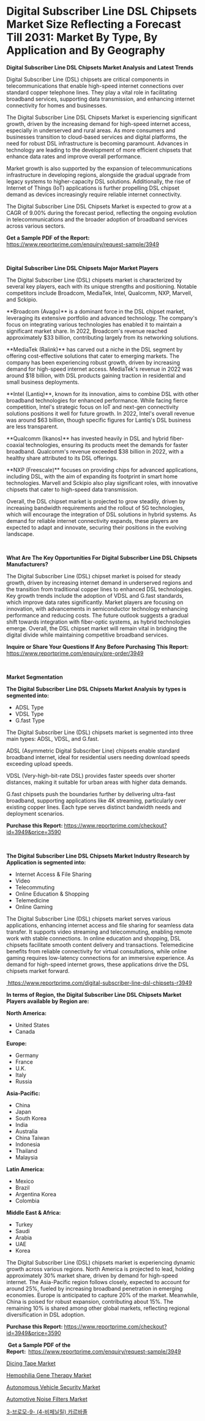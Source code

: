 <p><h1>Digital Subscriber Line DSL Chipsets Market Size Reflecting a Forecast Till 2031: Market By Type, By Application and By Geography</h1></p><p><strong>Digital Subscriber Line DSL Chipsets Market Analysis and Latest Trends</strong></p>
<p><p>Digital Subscriber Line (DSL) chipsets are critical components in telecommunications that enable high-speed internet connections over standard copper telephone lines. They play a vital role in facilitating broadband services, supporting data transmission, and enhancing internet connectivity for homes and businesses.</p><p>The Digital Subscriber Line DSL Chipsets Market is experiencing significant growth, driven by the increasing demand for high-speed internet access, especially in underserved and rural areas. As more consumers and businesses transition to cloud-based services and digital platforms, the need for robust DSL infrastructure is becoming paramount. Advances in technology are leading to the development of more efficient chipsets that enhance data rates and improve overall performance.</p><p>Market growth is also supported by the expansion of telecommunications infrastructure in developing regions, alongside the gradual upgrade from legacy systems to higher-capacity DSL solutions. Additionally, the rise of Internet of Things (IoT) applications is further propelling DSL chipset demand as devices increasingly require reliable internet connectivity. </p><p>The Digital Subscriber Line DSL Chipsets Market is expected to grow at a CAGR of 9.00% during the forecast period, reflecting the ongoing evolution in telecommunications and the broader adoption of broadband services across various sectors.</p></p>
<p><strong>Get a Sample PDF of the Report:&nbsp;</strong> <a href="https://www.reportprime.com/enquiry/request-sample/3949">https://www.reportprime.com/enquiry/request-sample/3949</a></p>
<p>&nbsp;</p>
<p><strong>Digital Subscriber Line DSL Chipsets Major Market Players</strong></p>
<p><p>The Digital Subscriber Line (DSL) chipsets market is characterized by several key players, each with its unique strengths and positioning. Notable competitors include Broadcom, MediaTek, Intel, Qualcomm, NXP, Marvell, and Sckipio.</p><p>**Broadcom (Avago)** is a dominant force in the DSL chipset market, leveraging its extensive portfolio and advanced technology. The company's focus on integrating various technologies has enabled it to maintain a significant market share. In 2022, Broadcom's revenue reached approximately $33 billion, contributing largely from its networking solutions.</p><p>**MediaTek (Ralink)** has carved out a niche in the DSL segment by offering cost-effective solutions that cater to emerging markets. The company has been experiencing robust growth, driven by increasing demand for high-speed internet access. MediaTek's revenue in 2022 was around $18 billion, with DSL products gaining traction in residential and small business deployments.</p><p>**Intel (Lantiq)**, known for its innovation, aims to combine DSL with other broadband technologies for enhanced performance. While facing fierce competition, Intel's strategic focus on IoT and next-gen connectivity solutions positions it well for future growth. In 2022, Intel's overall revenue was around $63 billion, though specific figures for Lantiq's DSL business are less transparent.</p><p>**Qualcomm (Ikanos)** has invested heavily in DSL and hybrid fiber-coaxial technologies, ensuring its products meet the demands for faster broadband. Qualcomm's revenue exceeded $38 billion in 2022, with a healthy share attributed to its DSL offerings.</p><p>**NXP (Freescale)** focuses on providing chips for advanced applications, including DSL, with the aim of expanding its footprint in smart home technologies. Marvell and Sckipio also play significant roles, with innovative chipsets that cater to high-speed data transmission.</p><p>Overall, the DSL chipset market is projected to grow steadily, driven by increasing bandwidth requirements and the rollout of 5G technologies, which will encourage the integration of DSL solutions in hybrid systems. As demand for reliable internet connectivity expands, these players are expected to adapt and innovate, securing their positions in the evolving landscape.</p></p>
<p>&nbsp;</p>
<p><strong>What Are The Key Opportunities For Digital Subscriber Line DSL Chipsets Manufacturers?</strong></p>
<p><p>The Digital Subscriber Line (DSL) chipset market is poised for steady growth, driven by increasing internet demand in underserved regions and the transition from traditional copper lines to enhanced DSL technologies. Key growth trends include the adoption of VDSL and G.fast standards, which improve data rates significantly. Market players are focusing on innovation, with advancements in semiconductor technology enhancing performance and reducing costs. The future outlook suggests a gradual shift towards integration with fiber-optic systems, as hybrid technologies emerge. Overall, the DSL chipset market will remain vital in bridging the digital divide while maintaining competitive broadband services.</p></p>
<p><strong>Inquire or Share Your Questions If Any Before Purchasing This Report:</strong> <a href="https://www.reportprime.com/enquiry/pre-order/3949">https://www.reportprime.com/enquiry/pre-order/3949</a></p>
<p>&nbsp;</p>
<p><strong>Market Segmentation</strong></p>
<p><strong>The Digital Subscriber Line DSL Chipsets Market Analysis by types is segmented into:</strong></p>
<p><ul><li>ADSL Type</li><li>VDSL Type</li><li>G.fast Type</li></ul></p>
<p><p>The Digital Subscriber Line (DSL) chipsets market is segmented into three main types: ADSL, VDSL, and G.fast. </p><p>ADSL (Asymmetric Digital Subscriber Line) chipsets enable standard broadband internet, ideal for residential users needing download speeds exceeding upload speeds. </p><p>VDSL (Very-high-bit-rate DSL) provides faster speeds over shorter distances, making it suitable for urban areas with higher data demands. </p><p>G.fast chipsets push the boundaries further by delivering ultra-fast broadband, supporting applications like 4K streaming, particularly over existing copper lines. Each type serves distinct bandwidth needs and deployment scenarios.</p></p>
<p><strong>Purchase this Report:&nbsp;</strong><a href="https://www.reportprime.com/checkout?id=3949&price=3590">https://www.reportprime.com/checkout?id=3949&price=3590</a></p>
<p>&nbsp;</p>
<p><strong>The Digital Subscriber Line DSL Chipsets Market Industry Research by Application is segmented into:</strong></p>
<p><ul><li>Internet Access & File Sharing</li><li>Video</li><li>Telecommuting</li><li>Online Education & Shopping</li><li>Telemedicine</li><li>Online Gaming</li></ul></p>
<p><p>The Digital Subscriber Line (DSL) chipsets market serves various applications, enhancing internet access and file sharing for seamless data transfer. It supports video streaming and telecommuting, enabling remote work with stable connections. In online education and shopping, DSL chipsets facilitate smooth content delivery and transactions. Telemedicine benefits from reliable connectivity for virtual consultations, while online gaming requires low-latency connections for an immersive experience. As demand for high-speed internet grows, these applications drive the DSL chipsets market forward.</p></p>
<p><a href="https://www.reportprime.com/digital-subscriber-line-dsl-chipsets-r3949">&nbsp;https://www.reportprime.com/digital-subscriber-line-dsl-chipsets-r3949</a></p>
<p><strong>In terms of Region, the Digital Subscriber Line DSL Chipsets Market Players available by Region are:</strong></p>
<p>
    <p> <strong> North America: </strong>
        <ul>
            <li>United States</li>
            <li>Canada</li>
        </ul>
        </p> 
    <p> <strong> Europe: </strong>
        <ul>
            <li>Germany</li>
            <li>France</li>
            <li>U.K.</li>
            <li>Italy</li>
            <li>Russia</li>
        </ul>
        </p> 
    <p> <strong> Asia-Pacific: </strong>
        <ul>
            <li>China</li>
            <li>Japan</li>
            <li>South Korea</li>
            <li>India</li>
            <li>Australia</li>
            <li>China Taiwan</li>
            <li>Indonesia</li>
            <li>Thailand</li>
            <li>Malaysia</li>
        </ul>
        </p> 
    <p> <strong> Latin America: </strong>
        <ul>
            <li>Mexico</li>
            <li>Brazil</li>
            <li>Argentina Korea</li>
            <li>Colombia</li>
        </ul>
        </p> 
    <p> <strong> Middle East & Africa: </strong>
        <ul>
            <li>Turkey</li>
            <li>Saudi</li>
            <li>Arabia</li>
            <li>UAE</li>
            <li>Korea</li>
        </ul>
    </p>
    </p>
<p><p>The Digital Subscriber Line (DSL) chipsets market is experiencing dynamic growth across various regions. North America is projected to lead, holding approximately 30% market share, driven by demand for high-speed internet. The Asia-Pacific region follows closely, expected to account for around 25%, fueled by increasing broadband penetration in emerging economies. Europe is anticipated to capture 20% of the market. Meanwhile, China is poised for robust expansion, contributing about 15%. The remaining 10% is shared among other global markets, reflecting regional diversification in DSL adoption.</p></p>
<p><strong>Purchase this Report: </strong><a href="https://www.reportprime.com/checkout?id=3949&price=3590">https://www.reportprime.com/checkout?id=3949&price=3590</a></p>
<p>&nbsp;<strong>Get a Sample PDF of the Report:&nbsp;&nbsp;</strong><a href="https://www.reportprime.com/enquiry/request-sample/3949">https://www.reportprime.com/enquiry/request-sample/3949</a></p>
<p><strong></strong></p>
<p><p><a href="https://issuu.com/reportprime-2/docs/dicing-tape-market-size-2030.pptx_1cb3a7bda76a42">Dicing Tape Market</a></p><p><a href="https://medium.com/@dominiclawrence92/the-hemophilia-gene-therapy-market-is-anticipated-to-experience-significant-growth-with-a-165915646ed3">Hemophilia Gene Therapy Market</a></p><p><a href="https://www.linkedin.com/pulse/driving-market-forces-autonomous-vehicle-security-trends-cgcze?trackingId=wY9AJC4eSOec%2BFO9sT10EQ%3D%3D">Autonomous Vehicle Security Market</a></p><p><a href="https://github.com/SamiaChowdhury801/Market-Research-Report-List-1/blob/main/automotive-noise-filters-market.md">Automotive Noise Filters Market</a></p><p><a href="https://medium.com/@coremtymerich56566/3-bromo-9-4-biphenylyl-carbazole-market-%EC%9D%98-%EA%B8%80%EB%A1%9C%EB%B2%8C-%EC%8B%9C%EC%9E%A5-%EA%B0%9C%EC%9A%94%EB%8A%94-%EC%A0%84-%EC%84%B8%EA%B3%84-%EB%B0%8F-%EC%A3%BC%EC%9A%94-%EC%8B%9C%EC%9E%A5%EC%9D%98-%EC%82%B0%EC%97%85%EC%97%90-%EC%98%81%ED%96%A5%EC%9D%84-%EB%AF%B8%EC%B9%98%EB%8A%94-%EC%A3%BC%EC%9A%94-%ED%8A%B8%EB%A0%8C%EB%93%9C%EC%97%90-%EB%8C%80%ED%95%9C-%EB%8F%85%ED%8A%B9%ED%95%9C-e8d1bebf72de">3-브로모-9- (4-비페닐릴) 카르바졸</a></p></p>